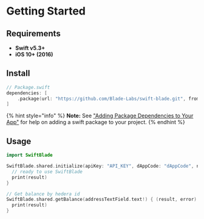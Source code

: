 # Getting Started

## Requirements

* **Swift v5.3+**
* **iOS 10+ (2016)**

## Install

```swift
// Package.swift
dependencies: [
    .package(url: "https://github.com/Blade-Labs/swift-blade.git", from: "0.6.16")
]
```

{% hint style="info" %}
**Note:** See ["Adding Package Dependencies to Your App"](https://developer.apple.com/documentation/swift\_packages/adding\_package\_dependencies\_to\_your\_app) for help on adding a swift package to your project.
{% endhint %}

## Usage

```swift
import SwiftBlade

SwiftBlade.shared.initialize(apiKey: "API_KEY", dAppCode: "dAppCode", network: .TESTNET) { (result, error) in
  // ready to use SwiftBlade
  print(result)
}

// Get balance by hedera id
SwiftBlade.shared.getBalance(addressTextField.text!) { (result, error) in
  print(result)
}
```
